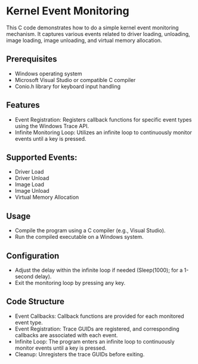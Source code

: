 # Kernel Event Monitoring
This C code demonstrates how to do a simple kernel event monitoring mechanism. It captures various events related to driver loading, unloading, image loading, image unloading, and virtual memory allocation.

## Prerequisites
- Windows operating system
- Microsoft Visual Studio or compatible C compiler
- Conio.h library for keyboard input handling

## Features
- Event Registration: Registers callback functions for specific event types using the Windows Trace API.
- Infinite Monitoring Loop: Utilizes an infinite loop to continuously monitor events until a key is pressed.

## Supported Events:
- Driver Load
- Driver Unload
- Image Load
- Image Unload
- Virtual Memory Allocation

## Usage
- Compile the program using a C compiler (e.g., Visual Studio).
- Run the compiled executable on a Windows system.

## Configuration
- Adjust the delay within the infinite loop if needed (Sleep(1000); for a 1-second delay).
- Exit the monitoring loop by pressing any key.

## Code Structure
- Event Callbacks: Callback functions are provided for each monitored event type.
- Event Registration: Trace GUIDs are registered, and corresponding callbacks are associated with each event.
- Infinite Loop: The program enters an infinite loop to continuously monitor events until a key is pressed.
- Cleanup: Unregisters the trace GUIDs before exiting.

